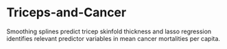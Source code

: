 # Triceps-and-Cancer
Smoothing splines predict tricep skinfold thickness and lasso regression identifies relevant predictor variables in mean cancer mortalities per capita.
